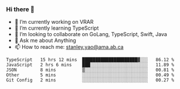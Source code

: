 ### Hi there 👋

- 🔭 I’m currently working on VRAR
- 🌱 I’m currently learning TypeScript
- 👯 I’m looking to collaborate on GoLang, TypeScript, Swift, Java
- 💬 Ask me about Anything
- 📫 How to reach me: stanley.yao@ama.ab.ca


<!--START_SECTION:waka-->
```text
TypeScript   15 hrs 12 mins  █████████████████████▓░░░   86.12 % 
JavaScript   2 hrs 6 mins    ███░░░░░░░░░░░░░░░░░░░░░░   11.89 % 
JSON         8 mins          ▒░░░░░░░░░░░░░░░░░░░░░░░░   00.81 % 
Other        5 mins          ░░░░░░░░░░░░░░░░░░░░░░░░░   00.49 % 
Git Config   2 mins          ░░░░░░░░░░░░░░░░░░░░░░░░░   00.27 % 
```
<!--END_SECTION:waka-->
